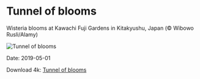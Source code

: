 # Tunnel of blooms

Wisteria blooms at Kawachi Fuji Gardens in Kitakyushu, Japan (© Wibowo Rusli/Alamy)

![Tunnel of blooms](https://bing.com/th?id=OHR.WisteriaTunnel_EN-US5042367365_UHD.jpg&rf=LaDigue_UHD.jpg&pid=hp&w=1024&h=576)

Date: 2019-05-01

Download 4k: [Tunnel of blooms](https://bing.com/th?id=OHR.WisteriaTunnel_EN-US5042367365_UHD.jpg&rf=LaDigue_UHD.jpg&pid=hp&w=3840&h=2160)

